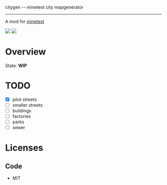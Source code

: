 
citygen -- minetest city mapgenerator

-----------------

A mod for [minetest](http://www.minetest.net)

![](https://github.com/BuckarooBanzay/citygen/workflows/luacheck/badge.svg)
![](https://github.com/BuckarooBanzay/citygen/workflows/integration-test/badge.svg)

# Overview

State: **WIP**

# TODO

* [x] pilot streets
* [ ] smaller streets
* [ ] buildings
* [ ] factories
* [ ] parks
* [ ] sewer

# Licenses

## Code

* MIT
